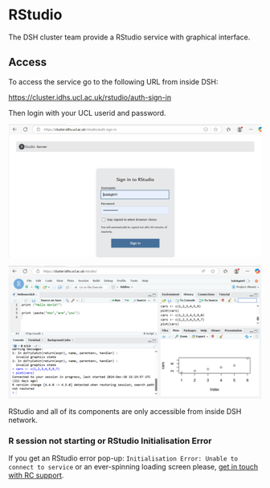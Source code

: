 # RStudio

The DSH cluster team provide a RStudio service with graphical interface.

## Access

To access the service go to the following URL from inside DSH:

<https://cluster.idhs.ucl.ac.uk/rstudio/auth-sign-in>

Then login with your UCL userid and password.

![RStudio_login](img/RStudio_login.png)

![RStudio](img/RStudio.png)

RStudio and all of its components are only accessible from inside DSH network. 

### R session not starting or RStudio Initialisation Error

If you get an RStudio error pop-up: `Initialisation Error: Unable to connect to service` or an ever-spinning loading screen please, [get in touch with RC support](Contact_Us.md). 


